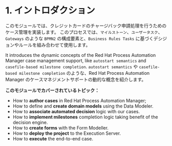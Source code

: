 # 1. イントロダクション

このモジュールでは、クレジットカードのチャージバック申請処理を行うためのケース管理を実装します。
このプロセスでは、`マイルストーン`、`ユーザータスク`、`Gateways` のような `BPMN2` の構成要素と、`Business Rules Tasks` に基づくデシジョンやルールを組み合わせて使用します。

It introduces the dynamic concepts of the Red Hat Process Automation Manager case management support, like `autostart semantics` and `casefile-based milestone completion`.
`autostart semantics` や `casefile-based milestone completion` のような、Red Hat Process Automation Manager のケースマネジメントサポートの動的な概念を紹介します。

**このモジュールでカバーされているトピック：**

* How to **author cases** in Red Hat Process Automation Manager;
* How to define and **create domain models** using the Data Modeler.
* How to **associate automated decision** logic with our cases.
* How to **implement milestones** completion logic taking benefit of the decision engine.
* How to **create forms** with the Form Modeller.
* How to **deploy the project** to the Execution Server.
* How to **execute** the end-to-end case.


